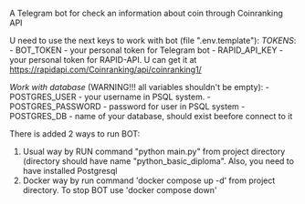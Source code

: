 A Telegram bot for check an information about coin through Coinranking API

U need to use the next keys to work with bot (file ".env.template"):
_TOKENS_:
    - BOT_TOKEN - your personal token for Telegram bot
    - RAPID_API_KEY - your personal token for RAPID-API.
    U can get it at https://rapidapi.com/Coinranking/api/coinranking1/
   

_Work with database_ (WARNING!!! all variables shouldn't be empty):
    - POSTGRES_USER - your username in PSQL system.
    - POSTGRES_PASSWORD - password for user in PSQL system
    - POSTGRES_DB - name of your database, should exist beefore connect to it

There is added 2 ways to run BOT:

1. Usual way by RUN command "python main.py" from project directory (directory should have name 
"python_basic_diploma". Also, you need to have installed Postgresql
2. Docker way by run command 'docker compose up -d' from project directory. To stop BOT use 'docker compose down'
